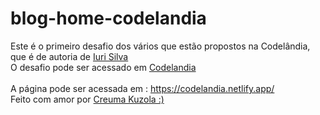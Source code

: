 # blog-home-codelandia
Este é o primeiro desafio dos vários que estão propostos na Codelândia, que é de autoria de <a href ="https://github.com/iuricode"> Iuri Silva <a/> <br>
O desafio pode ser acessado em <a href="https://www.figma.com/file/Yb9IBH56g7T1hdIyZ3BMNO/Desafios---Codel%C3%A2ndia?node-id=1883%3A2">Codelandia<a> <br> <br>
A página pode ser acessada em : https://codelandia.netlify.app/ <br>
Feito com amor por <a href ="https://github.com/Creuma-Kuzola">Creuma Kuzola :)<a/>
